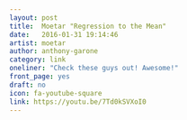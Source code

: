 ```yaml
---
layout: post
title:  Moetar "Regression to the Mean"
date:   2016-01-31 19:14:46
artist: moetar
author: anthony-garone
category: link
oneliner: "Check these guys out! Awesome!"
front_page: yes
draft: no
icon: fa-youtube-square
link: https://youtu.be/7Td0kSVXoI0
---
```

